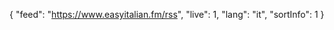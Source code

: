 {
    "feed": "https://www.easyitalian.fm/rss",
    "live": 1,
    "lang": "it",
    "sortInfo": 1
}
